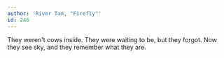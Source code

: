 ```yaml
---
author: 'River Tam, "Firefly"'
id: 246
---
```


They weren't cows inside. They were waiting to be, but they forgot. Now they see sky, and they remember what they are.